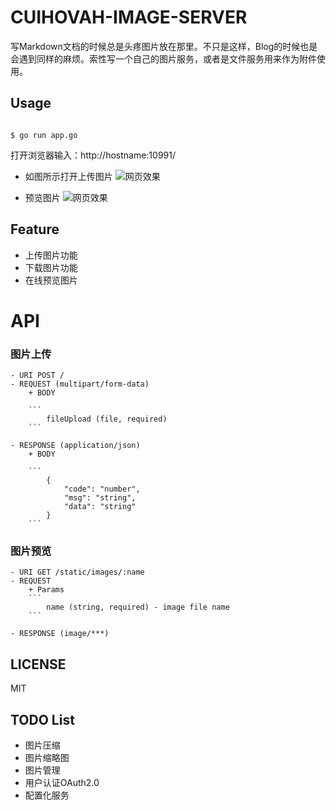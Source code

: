 # CUIHOVAH-IMAGE-SERVER
写Markdown文档的时候总是头疼图片放在那里。不只是这样，Blog的时候也是会遇到同样的麻烦。索性写一个自己的图片服务，或者是文件服务用来作为附件使用。

## Usage

```shell

$ go run app.go
```

打开浏览器输入：http://hostname:10991/

- 如图所示打开上传图片
![网页效果](http://47.88.49.197:10991/static/images/e74303118530ac460e883f3217c2276a)

- 预览图片
![网页效果](http://47.88.49.197:10991/static/images/9381ef6c634168838405d8c31128a20a)

## Feature

- 上传图片功能
- 下载图片功能
- 在线预览图片

# API

### 图片上传
    - URI POST / 
    - REQUEST (multipart/form-data)
        + BODY
        
        ```
            fileUpload (file, required)
        ```

    - RESPONSE (application/json)
        + BODY
        
        ```
            {
                "code": "number",
                "msg": "string",
                "data": "string"
            }
        ```

### 图片预览
    - URI GET /static/images/:name 
    - REQUEST 
        + Params
        ```
            name (string, required) - image file name
        ```

    - RESPONSE (image/***)

## LICENSE
MIT

## TODO List

- 图片压缩
- 图片缩略图
- 图片管理
- 用户认证OAuth2.0
- 配置化服务
